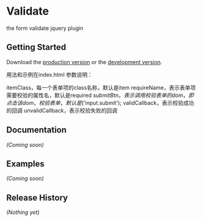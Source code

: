 # Validate

the form validate jquery plugin

## Getting Started
Download the [production version][min] or the [development version][max].

[min]: https://raw.github.com/jessiehan/form-validate/master/dist/validate.min.js
[max]: https://raw.github.com/jessiehan/form-validate/master/dist/validate.js

用法和示例在index.html
参数说明：

itemClass，每一个表单项的class名称，默认是item
requireName，表示表单项需要校验的属性名，默认是required
$submitBtn，表示调用校验表单的dom，即点击该dom，校验表单，默认是$('input.submit');
validCallback，表示校验成功的回调
unvalidCallback，表示校验失败的回调



## Documentation
_(Coming soon)_

## Examples
_(Coming soon)_

## Release History
_(Nothing yet)_
